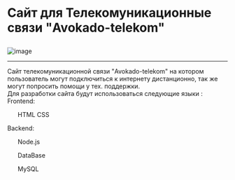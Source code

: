# <p> Сайт для Телекомуникационные связи "Avokado-telekom" </p>
![image](https://github.com/user-attachments/assets/e137a425-3681-4f0f-bb55-69aa73c8178e)
<hr>
Сайт телекомуникационной связи "Avokado-telekom" на котором пользователь могут подключиться к интернету дистанционно, так же могут попросить помощи у тех. поддержки.
<br> Для разработки сайта будут использоваться следующие языки :
<br> Frontend:
  <ul>
    HTML
    CSS
  </ul>
  Backend:
  <ul>
    Node.js
  </ul>
  <ul>
    DataBase
  </ul>
  <ul>
    MySQL
  </ul>
